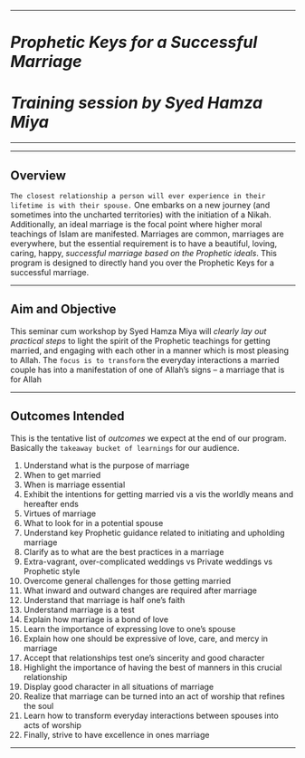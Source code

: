 ***
# ***Prophetic Keys for a Successful Marriage***
# ***Training session by Syed Hamza Miya***
***
***
## Overview
`The closest relationship a person will ever experience in their lifetime is with their spouse.` One embarks on a new journey (and sometimes into the uncharted territories) with the initiation of a Nikah. Additionally, an ideal marriage  is the focal point where higher moral teachings of Islam are manifested. 
Marriages are common, marriages are everywhere, but the essential requirement is to have a beautiful, loving, caring, happy, *successful marriage based on the Prophetic ideals*. This program is designed to directly hand you over the Prophetic Keys for a successful marriage.

***
## Aim and Objective

This seminar cum workshop by Syed Hamza Miya will *clearly lay out practical steps* to light the spirit of the Prophetic teachings for getting married, and engaging with each other in a manner which is most pleasing to Allah. The `focus is to transform` the everyday interactions a married couple has into a manifestation of one of Allah’s signs – a marriage that is for Allah

***
## Outcomes Intended

This is the tentative list of *outcomes* we expect at the end of our program. Basically the `takeaway bucket of learnings` for our audience.

1. Understand what is the purpose of marriage
2. When to get married
3. When is marriage essential
4. Exhibit the intentions for getting married vis a vis the worldly means and hereafter ends
5. Virtues of marriage
6. What to look for in a potential spouse
7. Understand key Prophetic guidance related to initiating and upholding marriage
8. Clarify as to what are the best practices in a marriage
9. Extra-vagrant, over-complicated weddings vs Private weddings vs Prophetic style
10. Overcome general challenges for those getting married
11. What inward and outward changes are required after marriage
12. Understand that marriage is half one’s faith
13. Understand marriage is a test
14. Explain how marriage is a bond of love
15. Learn the importance of expressing love to one’s spouse
16. Explain how one should be expressive of love, care, and mercy in marriage
17. Accept that relationships test one’s sincerity and good character
18. Highlight the importance of having the best of manners in this crucial relationship
19. Display good character in all situations of marriage
20. Realize that marriage can be turned into an act of worship that refines the soul
21. Learn how to transform everyday interactions between spouses into acts of worship
22. Finally, strive to have excellence in ones marriage
***
